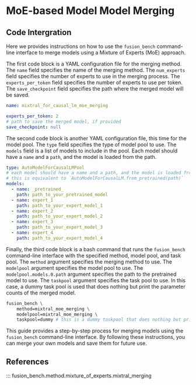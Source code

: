 # MoE-based Model Model Merging

## Code Intergration

Here we provides instructions on how to use the `fusion_bench` command-line interface to merge models using a Mixture of Experts (MoE) approach.

The first code block is a YAML configuration file for the merging method. The `name` field specifies the name of the merging method. The `num_experts` field specifies the number of experts to use in the merging process. The `experts_per_token` field specifies the number of experts to use per token. The `save_checkpoint` field specifies the path where the merged model will be saved.

```yaml title="config/method/mixtral_moe_merging.yaml"
name: mixtral_for_causal_lm_moe_merging

experts_per_token: 2
# path to save the merged model, if provided
save_checkpoint: null
```

The second code block is another YAML configuration file, this time for the model pool. The `type` field specifies the type of model pool to use. The `models` field is a list of models to include in the pool. Each model should have a `name` and a `path`, and the model is loaded from the path.

```yaml title="config/modelpool/mixtral_moe_merging.yaml"
type: AutoModelForCausalLMPool
# each model should have a name and a path, and the model is loaded from the path
# this is equivalent to `AutoModelForCausalLM.from_pretrained(path)`
models:
  - name: _pretrained_
    path: path_to_your_pretrained_model
  - name: expert_1
    path: path_to_your_expert_model_1
  - name: expert_2
    path: path_to_your_expert_model_2
  - name: expert_3
    path: path_to_your_expert_model_3
  - name: expert_4
    path: path_to_your_expert_model_4
```

Finally, the third code block is a bash command that runs the `fusion_bench` command-line interface with the specified method, model pool, and task pool. The `method` argument specifies the merging method to use. The `modelpool` argument specifies the model pool to use. The `modelpool.models.0.path` argument specifies the path to the pretrained model to use. The `taskpool` argument specifies the task pool to use. In this case, a dummy task pool is used that does nothing but print the parameter counts of the merged model.

```bash
fusion_bench \
    method=mixtral_moe_merging \
    modelpool=mixtral_moe_merging \
    taskpool=dummy # this is a dummy taskpool that does nothing but print the parameter counts of the merged model
```

This guide provides a step-by-step process for merging models using the `fusion_bench` command-line interface. By following these instructions, you can merge your own models and save them for future use.

## References

::: fusion_bench.method.mixture_of_experts.mixtral_merging

